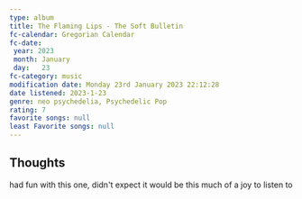 ```yaml
---
type: album 
title: The Flaming Lips - The Soft Bulletin
fc-calendar: Gregorian Calendar
fc-date: 
 year: 2023
 month: January
 day:   23
fc-category: music
modification date: Monday 23rd January 2023 22:12:28
date listened: 2023-1-23 
genre: neo psychedelia, Psychedelic Pop 
rating: 7
favorite songs: null
least Favorite songs: null
---
```

## Thoughts

had fun with this one, didn't expect it would be this much of a joy to listen to